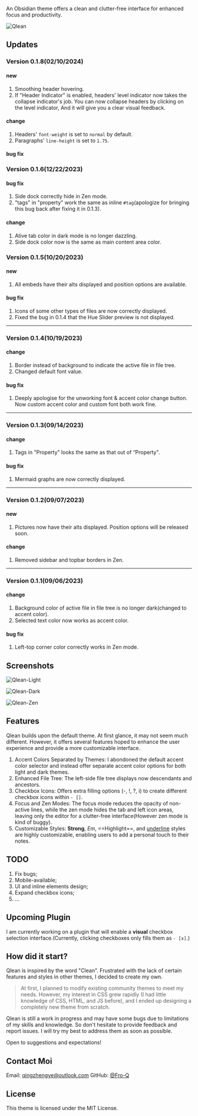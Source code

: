 An Obsidian theme offers a clean and clutter-free interface for enhanced focus and productivity.

![Qlean](assets/Qlean.png)

## Updates

### Version 0.1.8(02/10/2024)

#### new

1. Smoothing header hovering.
2. If "Header Indicator" is enabled, headers' level indicator now takes the collapse indicator's job. You can now collapse headers by clicking on the level indicator, And it will give you a clear visual feedback.

#### change

1. Headers' `font-weight` is set to `normal` by default.
2. Paragraphs' `line-height` is set to `1.75`.

#### bug fix

### Version 0.1.6(12/22/2023)

#### bug fix

1. Side dock correctly hide in Zen mode.
2. "tags" in "property" work the same as inline `#tag`(apologize for bringing this bug back after fixing it in 0.1.3).

#### change

1. Ative tab color in dark mode is no longer dazzling.
2. Side dock color now is the same as main content area color.

### Version 0.1.5(10/20/2023)

#### new

1. All embeds have their alts displayed and position options are available.

#### bug fix

1. Icons of some other types of files are now correctly displayed.
2. Fixed the bug in 0.1.4 that the Hue Slider preview is not displayed.

---

### Version 0.1.4(10/19/2023)

#### change

1. Border instead of background to indicate the active file in file tree.
2. Changed default font value.

#### bug fix

1. Deeply apologise for the unworking font & accent color change button. Now custom accent color and custom font both work fine.

---

### Version 0.1.3(09/14/2023)

#### change

1. Tags in "Property" looks the same as that out of “Property".

#### bug fix

1. Mermaid graphs are now correctly displayed.

---

### Version 0.1.2(09/07/2023)

#### new

1. Pictures now have their alts displayed. Position options will be released soon.


#### change

1. Removed sidebar and topbar borders in Zen.

---

### Version 0.1.1(09/06/2023)

#### change

1. Background color of active file in file tree is no longer dark(changed to accent color).
2. Selected text color now works as accent color.

#### bug fix

1. Left-top corner color correctly works in Zen mode.


## Screenshots

![Qlean-Light](assets/Qlean-light.png)

![Qlean-Dark](assets/Qlean-dark.png)

![Qlean-Zen](assets/Qlean-zen.png)

## Features

Qlean builds upon the default theme. At first glance, it may not seem much different. However, it offers several features hoped to enhance the user experience and provide a more customizable interface.

1. Accent Colors Separated by Themes: I abondoned the default accent color selector and instead offer separate accent color options for both light and dark themes.
2. Enhanced File Tree: The left-side file tree displays now descendants and ancestors.
3. Checkbox Icons: Offers extra filling options (-, !, ?, i) to create different checkbox icons within `- []`.
4. Focus and Zen Modes: The focus mode reduces the opacity of non-active lines, while the zen mode hides the tab and left icon areas, leaving only the editor for a clutter-free interface(However zen mode is kind of buggy).
5. Customizable Styles: **Strong**, _Em_, ==Highlight==, and <u>underline</u> styles are highly customizable, enabling users to add a personal touch to their notes.

## TODO

1. Fix bugs;
2. Mobile-available;
3. UI and inline elements design;
4. Expand checkbox icons;
5. ...

## Upcoming Plugin

I am currently working on a plugin that will enable a **visual** checkbox selection interface.(Currently, clicking checkboxes only fills them as `- [x]`.)

## How did it start?

Qlean is inspired by the word "Clean". Frustrated with the lack of certain features and styles in other themes, I decided to create my own.

> At first, I planned to modify existing community themes to meet my needs. However, my interest in CSS grew rapidly (I had little knowledge of CSS, HTML, and JS before), and I ended up designing a completely new theme from scratch.

Qlean is still a work in progress and may have some bugs due to limitations of my skills and knowledge. So don't hesitate to provide feedback and report issues. I will try my best to address them as soon as possible.

Open to suggestions and expectations!

## Contact Moi

Email: qingzhengye@outlook.com
GitHub: [@Fro-Q](https://github.com/Fro-Q)

## License

This theme is licensed under the MIT License.
